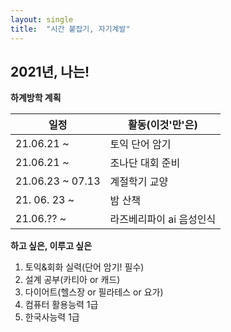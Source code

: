 ```yaml
---
layout: single
title:  "시간 붙잡기, 자기계발"
---
```

## 2021년, 나는!

**하계방학 계획**

| 일정 | 활동(이것'만'은) |
|---|---|
| 21.06.21 ~| 토익 단어 암기 | 
| 21.06.21 ~ | 조나단 대회 준비 |
| 21.06.23 ~ 07.13 | 계절학기 교양 |
| 21. 06. 23 ~ | 밤 산책 |
| 21.06.?? ~ | 라즈베리파이 ai 음성인식 |  


  
**하고 싶은, 이루고 싶은**
1. 토익&회화 실력(단어 암기! 필수)
2. 설계 공부(카티아 or 캐드)
3. 다이어트(헬스장 or 필라테스 or 요가)
4. 컴퓨터 활용능력 1급
5. 한국사능력 1급
